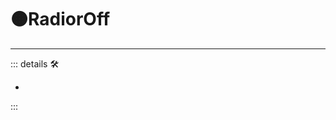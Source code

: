 # 🟠<motor>RadiorOff</motor>

---

<!-- =================================================== -->
<!-- =================================================== -->
<!-- =================================================== -->
<!-- =================================================== -->
<!-- =================================================== -->
::: details 🛠

-

:::
